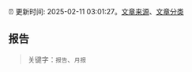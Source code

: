 :alarm_clock: 更新时间: 2025-02-11 03:01:27。[文章来源](/README.md)、[文章分类](/TAGS.md)

## 报告


> 关键字：`报告`、`月报`



